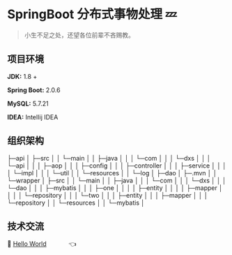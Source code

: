 # SpringBoot 分布式事物处理 :zzz:

> 小生不足之处，还望各位前辈不吝赐教。<br>

## 项目环境

**JDK:** 1.8 +

**Spring Boot:**  2.0.6

**MySQL:** 5.7.21

**IDEA:** InteIIij IDEA

## 组织架构

├─api
│  ├─src
│  │  └─main
│  │      ├─java
│  │      │  └─com
│  │      │      └─dxs
│  │      │          └─api
│  │      │              ├─aop
│  │      │              ├─config
│  │      │              ├─controller
│  │      │              ├─service
│  │      │              │  └─impl
│  │      │              └─util
│  │      └─resources
│  │          └─log
│
├─dao
│  ├─.mvn
│  │  └─wrapper
│  ├─src
│  │  └─main
│  │      ├─java
│  │      │  └─com
│  │      │      └─dxs
│  │      │          └─dao
│  │      │              ├─mybatis
│  │      │              ├─one
│  │      │              │  ├─entity
│  │      │              │  ├─mapper
│  │      │              │  └─repository
│  │      │              └─two
│  │      │                  ├─entity
│  │      │                  ├─mapper
│  │      │                  └─repository
│  │      └─resources
│  │          └─mybatis
│  







## 技术交流
:feet: <a target="_blank" href="//shang.qq.com/wpa/qunwpa?idkey=dcdd3d66762ab211689194912f87f082e1416c4a95313d48caf179871150fdd8">Hello World</a> &nbsp;&nbsp;&nbsp; &nbsp;&nbsp;&nbsp;  &nbsp;&nbsp;&nbsp;   :point_left:



